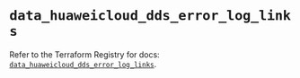 # `data_huaweicloud_dds_error_log_links`

Refer to the Terraform Registry for docs: [`data_huaweicloud_dds_error_log_links`](https://registry.terraform.io/providers/huaweicloud/huaweicloud/1.71.1/docs/data-sources/dds_error_log_links).
